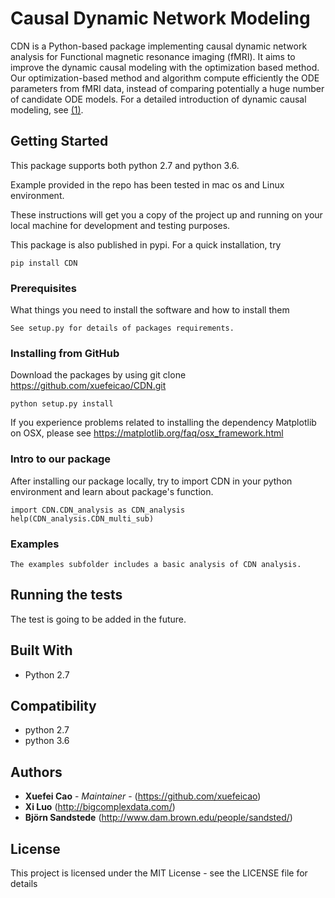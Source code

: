 # Causal Dynamic Network Modeling
CDN is a Python-based package implementing causal dynamic network analysis for Functional magnetic resonance imaging (fMRI). It aims to improve the dynamic causal modeling with the optimization based method. Our optimization-based method and algorithm compute efficiently the ODE parameters from fMRI data, instead of comparing potentially a huge number of candidate ODE models. For a detailed introduction of dynamic causal modeling, see [(1)].



## Getting Started
This package supports both python 2.7 and python 3.6.

Example provided in the repo has been tested in mac os and Linux environment. 

These instructions will get you a copy of the project up and running on your local machine for development and testing purposes. 

This package is also published in pypi.  For a quick installation, try

```
pip install CDN 
```

### Prerequisites

What things you need to install the software and how to install them

```
See setup.py for details of packages requirements. 
```

### Installing from GitHub


Download the packages by using git clone https://github.com/xuefeicao/CDN.git

```
python setup.py install
```

If you experience problems related to installing the dependency Matplotlib on OSX, please see https://matplotlib.org/faq/osx_framework.html 

### Intro to our package
After installing our package locally, try to import CDN in your python environment and learn about package's function. 
```
import CDN.CDN_analysis as CDN_analysis
help(CDN_analysis.CDN_multi_sub)
```


### Examples
```
The examples subfolder includes a basic analysis of CDN analysis.
```

## Running the tests

The test is going to be added in the future.

## Built With

* Python 2.7

## Compatibility
* python 2.7
* python 3.6 

## Authors

* **Xuefei Cao** - *Maintainer* - (https://github.com/xuefeicao)
* **Xi Luo** (http://bigcomplexdata.com/)
* **Björn Sandstede** (http://www.dam.brown.edu/people/sandsted/)


## License

This project is licensed under the MIT License - see the LICENSE file for details

[(1)]:http://www.fil.ion.ucl.ac.uk/~karl/Dynamic%20causal%20modelling.pdf
